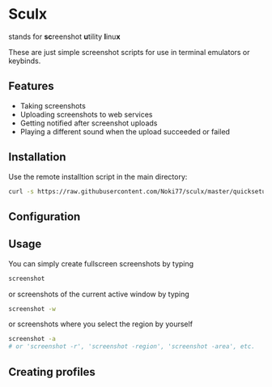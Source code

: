 Sculx
======

stands for **sc**reenshot **u**tility **l**inu**x**

These are just simple screenshot scripts for use in terminal emulators or keybinds.

## Features
* Taking screenshots
* Uploading screenshots to web services
* Getting notified after screenshot uploads
* Playing a different sound when the upload succeeded or failed

## Installation
Use the remote installtion script in the main directory:
```bash
curl -s https://raw.githubusercontent.com/Noki77/sculx/master/quicksetup.sh | sh
```

## Configuration

## Usage
You can simply create fullscreen screenshots by typing
```bash
screenshot
```

or screenshots of the current active window by typing
```bash
screenshot -w
```

or screenshots where you select the region by yourself
```bash
screenshot -a
# or 'screenshot -r', 'screenshot -region', 'screenshot -area', etc.
```

## Creating profiles
